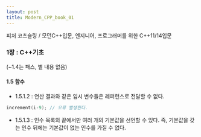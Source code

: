 ```yaml
---
layout: post
title: Modern_CPP_book_01
---
```


피처 코츠슐링 / 모던C++입문, 엔지니어, 프로그래머를 위한 C++11/14입문

### 1장 : C++기초
(~1.4는 패스, 별 내용 없음)

#### 1.5 함수
 - 1.5.1.2 : 연산 결과와 같은 임시 변수들은 레퍼런스로 전달할 수 없다.
```cpp 
increment(i-9); // 오류 발생한다. 
```
- 1.5.1.3 : 인수 목록의 끝에서만 여러 개의 기본값을 선언할 수 있다. 즉, 기본값을 갖는 인수 뒤에는 기본값이 없는 인수를 가질 수 없다.
